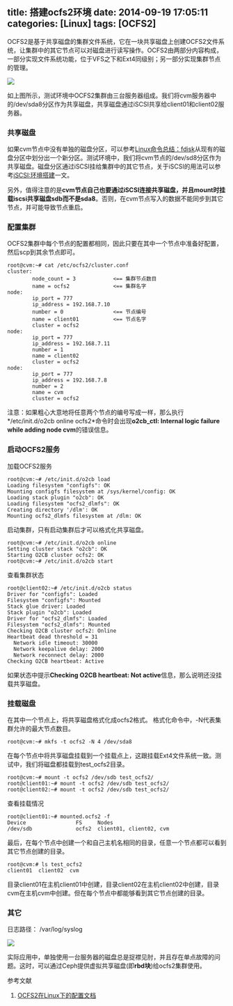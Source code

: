 title: 搭建ocfs2环境
date: 2014-09-19 17:05:11
categories: [Linux]
tags: [OCFS2]
---

OCFS2是基于共享磁盘的集群文件系统，它在一块共享磁盘上创建OCFS2文件系统，让集群中的其它节点可以对磁盘进行读写操作。OCFS2由两部分内容构成，一部分实现文件系统功能，位于VFS之下和Ext4同级别；另一部分实现集群节点的管理。

![](http://images.cnitblog.com/blog/571795/201409/191946064093699.jpg)

如上图所示，测试环境中OCFS2集群由三台服务器组成。我们将cvm服务器中的/dev/sda8分区作为共享磁盘，共享磁盘通过iSCSI共享给client01和client02服务器。

<!--more-->

### 共享磁盘

如果cvm节点中没有单独的磁盘分区，可以参考[Linux命令总结：fdisk](http://www.cnblogs.com/shanno/p/3973366.html)从现有的磁盘分区中划分出一个新分区。测试环境中，我们将cvm节点的/dev/sd8分区作为共享磁盘。磁盘分区通过iSCSI挂给集群中的其它节点，关于iSCSI的用法可以参考[iSCSI:环境搭建](http://www.cnblogs.com/shanno/p/3979675.html)一文。

另外，值得注意的是**cvm节点自己也要通过iSCSI连接共享磁盘，并且mount时挂载iscsi共享磁盘sdb而不是sda8**。否则，在cvm节点写入的数据不能同步到其它节点，并可能导致节点重启。

### 配置集群

OCFS2集群中每个节点的配置都相同，因此只要在其中一个节点中准备好配置，然后scp到其余节点即可。
```
root@cvm:~# cat /etc/ocfs2/cluster.conf 
cluster:
        node_count = 3            <== 集群节点数目
        name = ocfs2              <== 集群名字
node:
        ip_port = 777
        ip_address = 192.168.7.10
        number = 0                <== 节点编号
        name = client01           <== 节点名字
        cluster = ocfs2
node:
        ip_port = 777
        ip_address = 192.168.7.11
        number = 1
        name = client02
        cluster = ocfs2
node:
        ip_port = 777
        ip_address = 192.168.7.8
        number = 2
        name = cvm
        cluster = ocfs2
```
注意：如果粗心大意地将任意两个节点的编号写成一样，那么执行*/etc/init.d/o2cb online ocfs2*命令时会出现**o2cb_ctl: Internal logic failure while adding node cvm**的错误信息。

### 启动OCFS2服务

加载OCFS2服务
```
root@cvm:~# /etc/init.d/o2cb load
Loading filesystem "configfs": OK
Mounting configfs filesystem at /sys/kernel/config: OK
Loading stack plugin "o2cb": OK
Loading filesystem "ocfs2_dlmfs": OK
Creating directory '/dlm': OK
Mounting ocfs2_dlmfs filesystem at /dlm: OK
```

启动集群，只有启动集群后才可以格式化共享磁盘。
```
root@cvm:~# /etc/init.d/o2cb online 
Setting cluster stack "o2cb": OK
Starting O2CB cluster ocfs2: OK
root@cvm:~# /etc/init.d/o2cb start 
```

查看集群状态
```
root@client02:~# /etc/init.d/o2cb status 
Driver for "configfs": Loaded
Filesystem "configfs": Mounted
Stack glue driver: Loaded
Stack plugin "o2cb": Loaded
Driver for "ocfs2_dlmfs": Loaded
Filesystem "ocfs2_dlmfs": Mounted
Checking O2CB cluster ocfs2: Online
Heartbeat dead threshold = 31
  Network idle timeout: 30000
  Network keepalive delay: 2000
  Network reconnect delay: 2000
Checking O2CB heartbeat: Active
```
如果状态中提示**Checking O2CB heartbeat: Not active**信息，那么说明还没挂载共享磁盘。

### 挂载磁盘

在其中一个节点上，将共享磁盘格式化成ocfs2格式。 格式化命令中，-N代表集群允许的最大节点数目。
```
root@cvm:~# mkfs -t ocfs2 -N 4 /dev/sda8
```

在每个节点中将共享磁盘挂载到一个挂载点上，这跟挂载Ext4文件系统一致。测试中，我们将磁盘都挂载到test_ocfs2目录。
```
root@cvm:~# mount -t ocfs2 /dev/sdb test_ocfs2/
root@client01:~# mount -t ocfs2 /dev/sdb test_ocfs2/
root@client02:~# mount -t ocfs2 /dev/sdb test_ocfs2/
```

查看挂载情况
```
root@client01:~# mounted.ocfs2 -f
Device                FS     Nodes
/dev/sdb              ocfs2  client01, client02, cvm
```

最后，在每个节点中创建一个和自己主机名相同的目录，任意一个节点都可以看到其它节点创建的目录。
```
root@cvm:# ls test_ocfs2 
client01  client02  cvm
```
目录client01在主机client01中创建，目录client02在主机client02中创建，目录cvm在主机cvm中创建。但在每个节点中都能够看到其它节点创建的目录。

### 其它

日志路径： /var/log/syslog

![](http://images.cnitblog.com/blog/571795/201409/191946290501081.jpg)

实际应用中，单独使用一台服务器的磁盘总是捉襟见肘，并且存在单点故障的问题。这时，可以通过Ceph提供虚拟共享磁盘(即**rbd块**)给ocfs2集群使用。

参考文献

1. [OCFS2在Linux下的配置文档](http://www.cnblogs.com/zhangpengme/archive/2011/12/29/2306362.html)          
